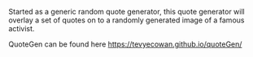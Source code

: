 Started as a generic random quote generator, this quote generator will overlay a set of quotes on to a randomly generated image of a famous activist.

QuoteGen can be found here https://tevyecowan.github.io/quoteGen/